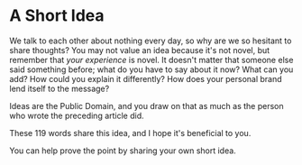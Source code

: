 # A Short Idea

We talk to each other about nothing every day, so why are we so hesitant to share thoughts?
You may not value an idea because it's not novel, but remember that 
*your experience* is novel. It doesn't matter that someone else said something before;
what do you have to say about it now? What can you add? How could you explain it differently? 
How does your personal brand lend itself to the message?

Ideas are the Public Domain, and you draw on that as much as the person who wrote the preceding article did.

These 119 words share this idea, and I hope it's beneficial to you.

You can help prove the point by sharing your own short idea.
